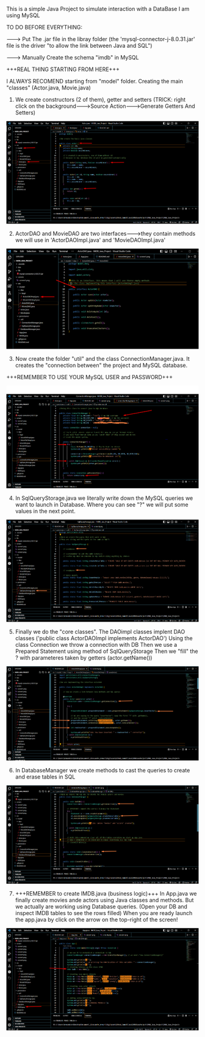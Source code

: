 This is a simple Java Project to simulate interaction with a DataBase
I am using MySQL

TO DO BEFORE EVERYTHING:

---> Put The .jar file in the libray folder (the 'mysql-connector-j-8.0.31.jar' file is
the driver "to allow the link between Java and SQL")

---> Manually Create the schema "imdb" in MySQL

+++REAL THING STARTING FROM HERE+++

I ALWAYS RECOMEND starting from "model" folder. Creating the main "classes" (Actor.java, Movie.java)

1. We create constructors (2 of them), getter and setters
   (TRICK: right click on the background--->Source Action--->Generate Getters And Setters)

![Alt text](IMDB_Java_Project\screen\screen1.png?raw=true "Optional Title")

2. ActorDAO and MovieDAO are two interfaces--->they contain methods we will use in 'ActorDAOImpl.java' and 'MovieDAOImpl.java'

![Alt text](screen\screen2.png?raw=true "Optional Title")

3. Now create the folder "util" and the class ConnectionManager.java. It creates the "connection between" the project and MySQL database.

+++REMEMBER TO USE YOUR MySQL USER and PASSWORD+++

![Alt text](screen\screen3.png?raw=true "Optional Title")

4. In SqlQueryStorage.java we literally write down the MySQL queries we want to launch in Database.
   Where you can see "?" we will put some values in the next point.

![Alt text](screen\screen4.png?raw=true "Optional Title")

5. Finally we do the "core classes".
   The DAOimpl classes implent DAO classes ('public class ActorDAOImpl implements ActorDAO')
   Using the class Connection we throw a connection with DB
   Then we use a Prepared Statement using method of SqlQueryStorage
   Then we "fill" the ? with parameteres taken by getters (actor.getName())

![Alt text](screen\screen5.png?raw=true "Optional Title")

6. In DatabaseManager we create methods to cast the queries to create and erase tables in SQL

![Alt text](screen\screen6.png?raw=true "Optional Title")

7. +++REMEMBER to create IMDB.java (business logic)+++
   In App.java we finally create movies ande actors using Java classes and methods.
   But we actually are working using Database queries. (Open your DB and inspect IMDB tables to see the rows filled)
   When you are ready launch the app.java by click on the arrow on the top-right of the screen!

![Alt text](screen\screen7.png?raw=true "Optional Title")
